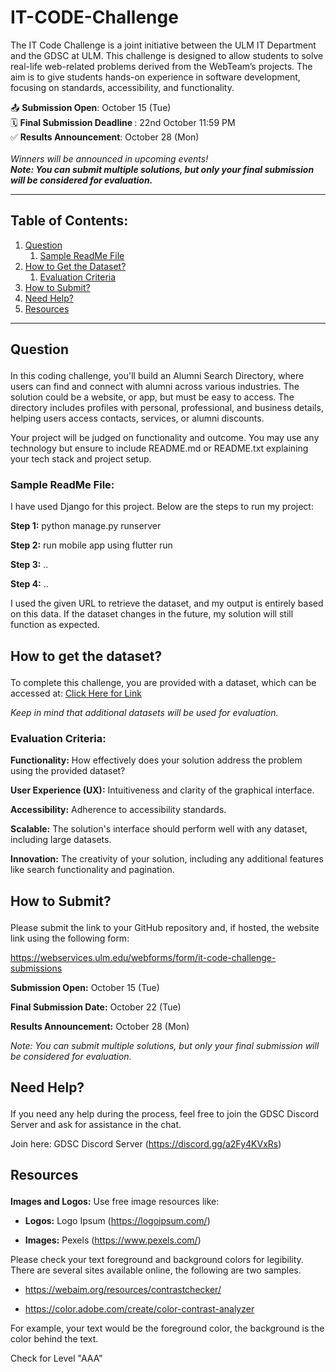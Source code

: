 # IT-CODE-Challenge

The IT Code Challenge is a joint initiative between the ULM IT Department and the GDSC at ULM. This challenge is designed to allow students to solve real-life web-related problems derived from the WebTeam’s projects. The aim is to give students hands-on experience in software development, focusing on standards, accessibility, and functionality.

<p align="left">
  📤 <b>Submission Open</b>: October 15 (Tue)  <br/>
  🗓️ <b>Final Submission Deadline </b>: 22nd October 11:59 PM  <br/>
  ✅ <b>Results Announcement</b>: October 28 (Mon) <br/><br/>
  <em>Winners will be announced in upcoming events!</em> <br/>
  <em><b>Note: You can submit multiple solutions, but only your final submission will be considered for evaluation.</b></em>
</p>

<hr />

## Table of Contents:
<ol>
  <li>
    <a href="#question">Question</a>
    <ol>
      <li><a href="#sample">Sample ReadMe File</a></li>
    </ol>
  </li>
  <li>
    <a href="#dataset">How to Get the Dataset?</a>
    <ol>
      <li><a href="#evaluation">Evaluation Criteria</a></li>
    </ol>
  </li>
  <li><a href="#submit">How to Submit?</a></li>
  <li><a href="#help">Need Help?</a></li>
  <li><a href="#resources">Resources</a></li>
</ol> 

<hr />

## <p id="question">Question</p>

In this coding challenge, you'll build an Alumni Search Directory, where users can find and connect with alumni across various industries. The solution could be a website, or app, but must be easy to access. The directory includes profiles with personal, professional, and business details, helping users access contacts, services, or alumni discounts.  
  
  
Your project will be judged on functionality and outcome. You may use any technology but ensure to include README.md or README.txt explaining your tech stack and project setup. 

### <p id="sample">Sample ReadMe File:</p>
I have used Django for this project. Below are the steps to run my project:
  
**Step 1:** python manage.py runserver 

**Step 2:** run mobile app using flutter run 

**Step 3:** .. 

**Step 4:** .. 

I used the given URL to retrieve the dataset, and my output is entirely based on this data. If the dataset changes in the future, my solution will still function as expected. 


## <p id="dataset">How to get the dataset?</p>

To complete this challenge, you are provided with a dataset, which can be accessed at: [Click Here for Link](https://bit.ly/3XRzI68)

_Keep in mind that additional datasets will be used for evaluation._

### <p id="evaluation">Evaluation Criteria:</p>

**Functionality:** How effectively does your solution address the problem using the provided dataset? 

**User Experience (UX):** Intuitiveness and clarity of the graphical interface. 

**Accessibility:** Adherence to accessibility standards. 

**Scalable:** The solution's interface should perform well with any dataset, including large datasets. 

**Innovation:** The creativity of your solution, including any additional features like search functionality and pagination. 

## <p id="submit">How to Submit?</p>

Please submit the link to your GitHub repository and, if hosted, the website link using the following form: 

https://webservices.ulm.edu/webforms/form/it-code-challenge-submissions 

**Submission Open:** October 15 (Tue) 

**Final Submission Date:** October 22 (Tue) 

**Results Announcement:** October 28 (Mon) 

_Note: You can submit multiple solutions, but only your final submission will be considered for evaluation._

## <p id="help">Need Help?</p>

If you need any help during the process, feel free to join the GDSC Discord Server and ask for assistance in the chat. 

Join here: GDSC Discord Server (https://discord.gg/a2Fy4KVxRs) 

## <p id="resources">Resources</p>

**Images and Logos:** Use free image resources like: 

- **Logos:** Logo Ipsum (https://logoipsum.com/) 

- **Images:** Pexels (https://www.pexels.com/) 

Please check your text foreground and background colors for legibility. There are several sites available online, the following are two samples. 

- https://webaim.org/resources/contrastchecker/ 

- https://color.adobe.com/create/color-contrast-analyzer 

For example, your text would be the foreground color, the background is the color behind the text. 

Check for Level "AAA" 
